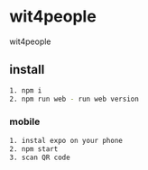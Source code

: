 # wit4people

wit4people

## install

```bash
1. npm i
2. npm run web - run web version
```

### mobile

```bash
1. instal expo on your phone
2. npm start
3. scan QR code
```
